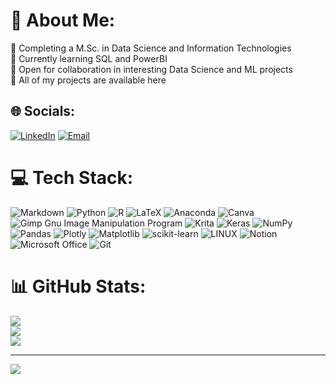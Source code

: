# 💫 About Me:
🔭 Completing a M.Sc. in Data Science and Information Technologies<br>🌱 Currently learning SQL and PowerBI<br>🐝 Open for collaboration in interesting Data Science and ML projects<br>🌿 All of my projects are available here


## 🌐 Socials:
[![LinkedIn](https://img.shields.io/badge/LinkedIn-%230077B5.svg?logo=linkedin&logoColor=white)](https://linkedin.com/in/grigoris-ntoulaveris) 
[![Email](https://img.shields.io/badge/Email-%23D14836.svg?logo=gmail&logoColor=white)](mailto:gntoulaveris@gmail)

# 💻 Tech Stack:
![Markdown](https://img.shields.io/badge/markdown-%23000000.svg?style=for-the-badge&logo=markdown&logoColor=white) ![Python](https://img.shields.io/badge/python-3670A0?style=for-the-badge&logo=python&logoColor=ffdd54) ![R](https://img.shields.io/badge/r-%23276DC3.svg?style=for-the-badge&logo=r&logoColor=white) ![LaTeX](https://img.shields.io/badge/latex-%23008080.svg?style=for-the-badge&logo=latex&logoColor=white) ![Anaconda](https://img.shields.io/badge/Anaconda-%2344A833.svg?style=for-the-badge&logo=anaconda&logoColor=white) ![Canva](https://img.shields.io/badge/Canva-%2300C4CC.svg?style=for-the-badge&logo=Canva&logoColor=white) ![Gimp Gnu Image Manipulation Program](https://img.shields.io/badge/Gimp-657D8B?style=for-the-badge&logo=gimp&logoColor=FFFFFF) ![Krita](https://img.shields.io/badge/Krita-203759?style=for-the-badge&logo=krita&logoColor=EEF37B) ![Keras](https://img.shields.io/badge/Keras-%23D00000.svg?style=for-the-badge&logo=Keras&logoColor=white) ![NumPy](https://img.shields.io/badge/numpy-%23013243.svg?style=for-the-badge&logo=numpy&logoColor=white) ![Pandas](https://img.shields.io/badge/pandas-%23150458.svg?style=for-the-badge&logo=pandas&logoColor=white) ![Plotly](https://img.shields.io/badge/Plotly-%233F4F75.svg?style=for-the-badge&logo=plotly&logoColor=white) ![Matplotlib](https://img.shields.io/badge/Matplotlib-%23ffffff.svg?style=for-the-badge&logo=Matplotlib&logoColor=black) ![scikit-learn](https://img.shields.io/badge/scikit--learn-%23F7931E.svg?style=for-the-badge&logo=scikit-learn&logoColor=white) ![LINUX](https://img.shields.io/badge/Linux-FCC624?style=for-the-badge&logo=linux&logoColor=black) ![Notion](https://img.shields.io/badge/Notion-%23000000.svg?style=for-the-badge&logo=notion&logoColor=white) ![Microsoft Office](https://img.shields.io/badge/Microsoft_Office-D83B01?style=for-the-badge&logo=microsoft-office&logoColor=white) ![Git](https://img.shields.io/badge/git-%23F05033.svg?style=for-the-badge&logo=git&logoColor=white)

# 📊 GitHub Stats:
![](https://github-readme-stats.vercel.app/api?username=gntoulaveris&theme=calm&hide_border=false&include_all_commits=false&count_private=false)<br/>
![](https://github-readme-streak-stats.herokuapp.com/?user=gntoulaveris&theme=calm&hide_border=false)<br/>
![](https://github-readme-stats.vercel.app/api/top-langs/?username=gntoulaveris&theme=calm&hide_border=false&include_all_commits=false&count_private=false&layout=compact)

---
[![](https://visitcount.itsvg.in/api?id=gntoulaveris&icon=0&color=0)](https://visitcount.itsvg.in)

<!-- Proudly created with GPRM ( https://gprm.itsvg.in ) -->

<!---
gntoulaveris/gntoulaveris is a ✨ special ✨ repository because its `README.md` (this file) appears on your GitHub profile.
You can click the Preview link to take a look at your changes.
--->
